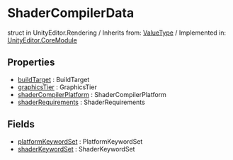 # ShaderCompilerData
struct in UnityEditor.Rendering
 / Inherits from: <a href="https://docs.unity3d.com/6000.0/Documentation/ScriptReference/ValueType.html" target="_blank">ValueType</a> / Implemented in: <a href="https://docs.unity3d.com/6000.0/Documentation/ScriptReference/UnityEditor.CoreModule.html" target="_blank">UnityEditor.CoreModule</a>
## Properties
- <a href="https://docs.unity3d.com/6000.0/Documentation/ScriptReference/ShaderCompilerData-buildTarget.html" target="_blank">buildTarget</a> : BuildTarget
- <a href="https://docs.unity3d.com/6000.0/Documentation/ScriptReference/ShaderCompilerData-graphicsTier.html" target="_blank">graphicsTier</a> : GraphicsTier
- <a href="https://docs.unity3d.com/6000.0/Documentation/ScriptReference/ShaderCompilerData-shaderCompilerPlatform.html" target="_blank">shaderCompilerPlatform</a> : ShaderCompilerPlatform
- <a href="https://docs.unity3d.com/6000.0/Documentation/ScriptReference/ShaderCompilerData-shaderRequirements.html" target="_blank">shaderRequirements</a> : ShaderRequirements
## Fields
- <a href="https://docs.unity3d.com/6000.0/Documentation/ScriptReference/ShaderCompilerData-platformKeywordSet.html" target="_blank">platformKeywordSet</a> : PlatformKeywordSet
- <a href="https://docs.unity3d.com/6000.0/Documentation/ScriptReference/ShaderCompilerData-shaderKeywordSet.html" target="_blank">shaderKeywordSet</a> : ShaderKeywordSet

